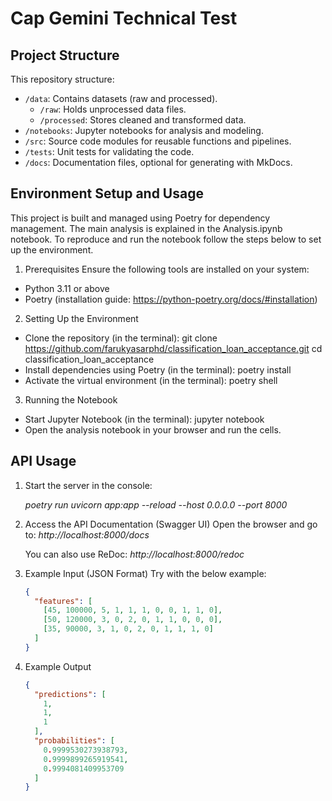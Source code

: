 # Cap Gemini Technical Test

## Project Structure
This repository structure:
- `/data`: Contains datasets (raw and processed).
  - `/raw`: Holds unprocessed data files.
  - `/processed`: Stores cleaned and transformed data.
- `/notebooks`: Jupyter notebooks for analysis and modeling.
- `/src`: Source code modules for reusable functions and pipelines.
- `/tests`: Unit tests for validating the code.
- `/docs`: Documentation files, optional for generating with MkDocs.

## Environment Setup and Usage
This project is built and managed using Poetry for dependency management. The main analysis is explained in the Analysis.ipynb notebook. To reproduce and run the notebook follow the steps below to set up the environment.

1. Prerequisites
Ensure the following tools are installed on your system:

- Python 3.11 or above
- Poetry (installation guide: https://python-poetry.org/docs/#installation)

2. Setting Up the Environment
- Clone the repository (in the terminal):
  git clone <https://github.com/farukyasarphd/classification_loan_acceptance.git>
  cd classification_loan_acceptance
- Install dependencies using Poetry (in the terminal):
  poetry install
- Activate the virtual environment (in the terminal):
  poetry shell

3. Running the Notebook
- Start Jupyter Notebook (in the terminal):
  jupyter notebook
- Open the analysis notebook in your browser and run the cells.


## API Usage

1. Start the server in the console:

    *poetry run uvicorn app:app --reload --host 0.0.0.0 --port 8000*

2. Access the API Documentation (Swagger UI)
    Open the browser and go to:
    *http://localhost:8000/docs*

    You can also use ReDoc:
    *http://localhost:8000/redoc*

3. Example Input (JSON Format)
    Try with the below example: 

    ```json
    {
      "features": [
        [45, 100000, 5, 1, 1, 1, 0, 0, 1, 1, 0],
        [50, 120000, 3, 0, 2, 0, 1, 1, 0, 0, 0],
        [35, 90000, 3, 1, 0, 2, 0, 1, 1, 1, 0]
      ]
    }
    ```

5. Example Output
    ```json
    {
      "predictions": [
        1,
        1,
        1
      ],
      "probabilities": [
        0.9999530273938793,
        0.9999899265919541,
        0.9994081409953709
      ]
    }
```